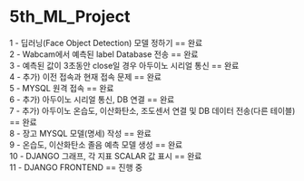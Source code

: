 # 5th_ML_Project

1 - 딥러닝(Face Object Detection) 모델 정하기  == 완료 <br>
2 - Wabcam에서 예측된 label Database 전송  ==  완료<br>
3 - 예측된 값이 3초동안 close일 경우 아두이노 시리얼 통신 == 완료<br>
4 - 추가) 이전 접속과 현재 접속 문제 == 완료<br>
5 - MYSQL 원격 접속 == 완료<br>
6 - 추가) 아두이노 시리얼 통신, DB 연결 == 완료<br>
7 - 추가) 아두이노 온습도, 이산화탄소, 조도센서 연결 및 DB 데이터 전송(다른 테이블) == 완료 <br> 
8 - 장고 MYSQL 모델(명세) 작성 == 완료<br> 
9 - 온습도, 이산화탄소 졸음 예측 모델 생성 == 완료<br>
10 - DJANGO 그래프, 각 지표 SCALAR 값 표시 == 완료<br>
11 - DJANGO FRONTEND == 진행 중 <br>
